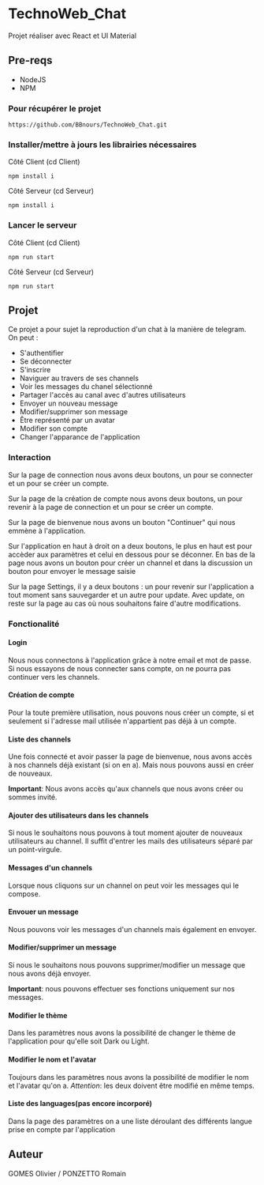 # TechnoWeb_Chat

Projet réaliser avec React et UI Material

## Pre-reqs
- NodeJS
- NPM 

### Pour récupérer le projet

``
https://github.com/BBnours/TechnoWeb_Chat.git
``

### Installer/mettre à jours les librairies nécessaires
Côté Client (cd Client)

``
npm install i
``

Côté Serveur (cd Serveur)

``
npm install i
``
### Lancer le serveur
Côté Client (cd Client)

``
npm run start
``

Côté Serveur (cd Serveur)

``
npm run start
``


## Projet 

Ce projet a pour sujet la reproduction d'un chat à la manière de telegram.
On peut :
- S'authentifier
- Se déconnecter
- S'inscrire
- Naviguer au travers de ses channels
- Voir les messages du chanel sélectionné
- Partager l'accès au canal avec d'autres utilisateurs
- Envoyer un nouveau message
- Modifier/supprimer son message
- Être représenté par un avatar
- Modifier son compte
- Changer l'apparance de l'application

### Interaction

Sur la page de connection nous avons deux boutons, un pour se connecter et un pour se créer un compte.

Sur la page de la création de compte nous avons deux boutons, un pour revenir à la page de connection et un pour se créer un compte.

Sur la page de bienvenue nous avons un bouton "Continuer" qui nous emmène à l'application.

Sur l'application en haut à droit on a deux boutons, le plus en haut est pour accèder aux paramètres et celui en dessous pour se déconner.
En bas de la page nous avons un bouton pour créer un channel et dans la discussion un bouton pour envoyer le message saisie

Sur la page Settings, il y a deux boutons : un pour revenir sur l'application a tout moment sans sauvegarder et un autre pour update. Avec update, on reste sur la page au cas où nous souhaitons faire d'autre modifications.

### Fonctionalité
####  Login
Nous nous connectons à l'application grâce à notre email et mot de passe. 
Si nous essayons de nous connecter sans compte, on ne pourra pas continuer vers les channels.

#### Création de compte
Pour la toute première utilisation, nous pouvons nous créer un compte, 
si et seulement si l'adresse mail utilisée n'appartient pas déjà à un compte.

#### Liste des channels
Une fois connecté et avoir passer la page de bienvenue, nous avons accès à nos channels déjà existant (si on en a).
Mais nous pouvons aussi en créer de nouveaux.

**Important**: Nous avons accès qu'aux channels que nous avons créer ou sommes invité.

#### Ajouter des utilisateurs dans les channels
Si nous le souhaitons nous pouvons à tout moment ajouter de nouveaux utilisateurs au channel.
Il suffit d'entrer les mails des utilisateurs séparé par un point-virgule.

#### Messages d'un channels
Lorsque nous cliquons sur un channel on peut voir les messages qui le compose.

#### Envouer un message
Nous pouvons voir les messages d'un channels mais également en envoyer.

#### Modifier/supprimer un message
Si nous le souhaitons nous pouvons supprimer/modifier un message que nous avons déjà envoyer.

**Important**: nous pouvons effectuer ses fonctions uniquement sur nos messages.

#### Modifier le thème
Dans les paramètres nous avons la possibilité de changer le thème de l'application pour qu'elle soit Dark ou Light.

#### Modifier le nom et l'avatar
Toujours dans les paramètres nous avons la possibilité de modifier le nom et l'avatar qu'on a.
*Attention*: les deux doivent être modifié en même temps.

#### Liste des languages(pas encore incorporé)
Dans la page des paramètres on a une liste déroulant des différents langue prise en compte par l'application

## Auteur 

GOMES Olivier / PONZETTO Romain

